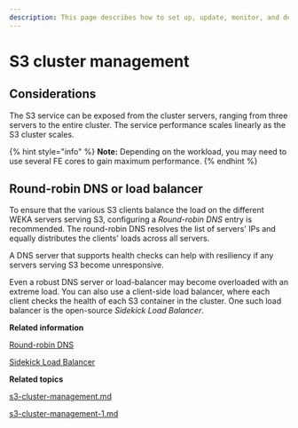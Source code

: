 ```yaml
---
description: This page describes how to set up, update, monitor, and delete an S3 cluster.
---
```


# S3 cluster management

## Considerations

The S3 service can be exposed from the cluster servers, ranging from three servers to the entire cluster. The service performance scales linearly as the S3 cluster scales.

{% hint style="info" %}
**Note:** Depending on the workload, you may need to use several FE cores to gain maximum performance.
{% endhint %}

## Round-robin DNS or load balancer

To ensure that the various S3 clients balance the load on the different WEKA servers serving S3, configuring a _Round-robin DNS_ entry is recommended. The round-robin DNS resolves the list of servers' IPs and equally distributes the clients' loads across all servers.

A DNS server that supports health checks can help with resiliency if any servers serving S3 become unresponsive.

Even a robust DNS server or load-balancer may become overloaded with an extreme load. You can also use a client-side load balancer, where each client checks the health of each S3 container in the cluster. One such load balancer is the open-source _Sidekick Load Balancer_.



**Related information**

[Round-robin DNS](https://en.wikipedia.org/wiki/Round-robin\_DNS)&#x20;

[Sidekick Load Balancer](https://github.com/minio/sidekick)



**Related topics**

[s3-cluster-management.md](s3-cluster-management.md "mention")

[s3-cluster-management-1.md](s3-cluster-management-1.md "mention")
